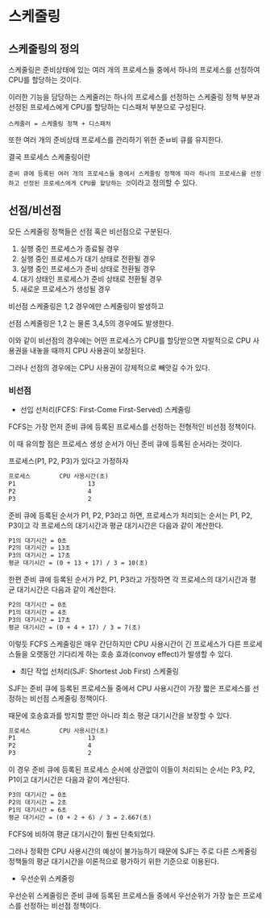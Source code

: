 # 스케줄링

## 스케줄링의 정의

스케줄링은 준비상태에 있는 여러 개의 프로세스들 중에서 하나의 프로세스를 선정하여 CPU를 할당하는 것이다.

이러한 기능을 담당하는 스케줄러는 하나의 프로세스를 선정하는 스케줄링 정책 부분과 선정된 프로세스에게 CPU를 할당하는 디스패처 부분으로 구성된다.

```스케줄러 = 스케줄링 정책 + 디스패처```

또한 여러 개의 준비상태 프로세스를 관리하기 위한 준ㅂ비 큐를 유지한다.

결국 프로세스 스케줄링이란

`준비 큐에 등록된 여러 개의 프로세스들 중에서 스케줄링 정책에 따라 하나의 프로세스를 선정하고 선정된 프로세스에게 CPU를 할당하는 것`이라고 정의할 수 있다.

## 선점/비선점

모든 스케줄링 정책들은 선점 혹은 비선점으로 구분된다.

1. 실행 중인 프로세스가 종료될 경우
2. 실행 중인 프로세스가 대기 상태로 전환될 경우
3. 실행 중인 프로세스가 준비 상태로 전환될 경우
4. 대기 상태인 프로세스가 준비 상태로 전환될 경우
5. 새로운 프로세스가 생성될 경우

비선점 스케줄링은 1,2 경우에만 스케줄링이 발생하고

선점 스케줄링은 1,2 는 물론 3,4,5의 경우에도 발생한다.

이와 같이 비선점의 경우에는 어떤 프로세스가 CPU를 할당받으면 자발적으로 CPU 사용권을 내놓을 때까지 CPU 사용권이 보장된다.

그러나 선점의 경우에는 CPU 사용권이 강제적으로 빼앗길 수가 있다.

### 비선점

- 선입 선처리(FCFS: First-Come First-Served) 스케줄링

FCFS는 가장 먼저 준비 큐에 등록된 프로세스를 선정하는 전형적인 비선점 정책이다.

이 때 유의할 점은 프로세스 생성 순서가 아닌 준비 큐에 등록된 순서라는 것이다.

프로세스(P1, P2, P3)가 있다고 가정하자

```md
프로세스        CPU 사용시간(초)
P1                    13
P2                    4
P3                    2
```

준비 큐에 등록된 순서가 P1, P2, P3라고 하면, 프로세스가 처리되는 순서는 P1, P2, P3이고 각 프로세스의 대기시간과 평균 대기시간은 다음과 같이 계산한다.

```md
P1의 대기시간 = 0초
P2의 대기시간 = 13초
P3의 대기시간 = 17초
평균 대기시간 = (0 + 13 + 17) / 3 = 10(초)
```

한편 준비 큐에 등록된 순서가 P2, P1, P3라고 가정하면 각 프로세스의 대기시간과 평균 대기시간은 다음과 같이 계산한다.

```md
P2의 대기시간 = 0초
P1의 대기시간 = 4초
P3의 대기시간 = 17초
평균 대기시간 = (0 + 4 + 17) / 3 = 7(초)
```

이렇듯 FCFS 스케줄링은 매우 간단하지만 CPU 사용시간이 긴 프로세스가 다른 프로세스들을 오랫동안 기다리게 하는 호송 효과(convoy effect)가 발생할 수 있다.

- 최단 작업 선처리(SJF: Shortest Job First) 스케줄링

SJF는 준비 큐에 등록된 프로세스들 중에서 CPU 사용시간이 가장 짧은 프로세스를 선정하는 비선점 스케줄링 정책이다.

때문에 호송효과를 방지할 뿐만 아니라 최소 평균 대기시간을 보장할 수 있다.

```md
프로세스        CPU 사용시간(초)
P1                    13
P2                    4
P3                    2
```

이 경우 준비 큐에 등록된 프로세스 순서에 상관없이 이들이 처리되는 순서는 P3, P2, P1이고 대기시간은 다음과 같이 계산된다.

```md
P3의 대기시간 = 0초
P2의 대기시간 = 2초
P1의 대기시간 = 6초
평균 대기시간 = (0 + 2 + 6) / 3 = 2.667(초)
```

FCFS에 비하여 평균 대기시간이 훨씬 단축되었다.

그러나 정확한 CPU 사용시간의 예상이 불가능하기 때문에 SJF는 주로 다른 스케줄링 정책들의 평균 대기시간을 이론적으로 평가하기 위한 기준으로 이용된다.

- 우선순위 스케줄링

우선순위 스케줄링은 준비 큐에 등록된 프로세스들 중에서 우선순위가 가장 높은 프로세스를 선정하는 비선점 정책이다.
